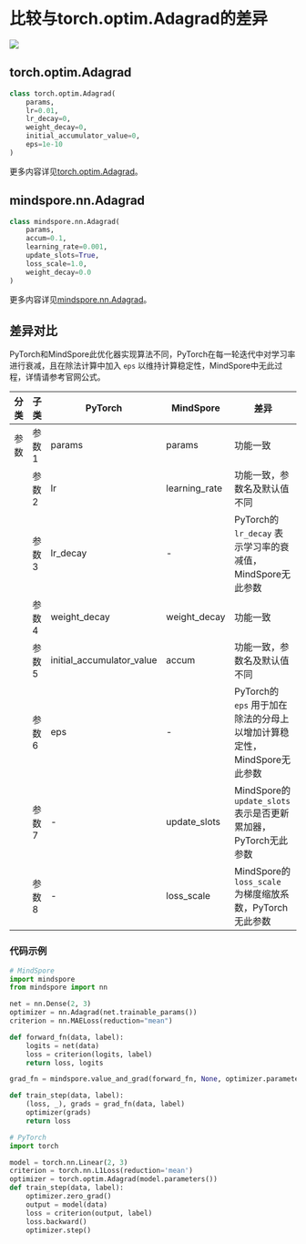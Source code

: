 # 比较与torch.optim.Adagrad的差异

<a href="https://gitee.com/mindspore/docs/blob/master/docs/mindspore/source_zh_cn/note/api_mapping/pytorch_diff/Adagrad.md" target="_blank"><img src="https://mindspore-website.obs.cn-north-4.myhuaweicloud.com/website-images/master/resource/_static/logo_source.png"></a>

## torch.optim.Adagrad

```python
class torch.optim.Adagrad(
    params,
    lr=0.01,
    lr_decay=0,
    weight_decay=0,
    initial_accumulator_value=0,
    eps=1e-10
)
```

更多内容详见[torch.optim.Adagrad](https://pytorch.org/docs/1.8.1/optim.html#torch.optim.Adagrad)。

## mindspore.nn.Adagrad

```python
class mindspore.nn.Adagrad(
    params,
    accum=0.1,
    learning_rate=0.001,
    update_slots=True,
    loss_scale=1.0,
    weight_decay=0.0
)
```

更多内容详见[mindspore.nn.Adagrad](https://mindspore.cn/docs/zh-CN/master/api_python/nn/mindspore.nn.Adagrad.html#mindspore.nn.Adagrad)。

## 差异对比

PyTorch和MindSpore此优化器实现算法不同，PyTorch在每一轮迭代中对学习率进行衰减，且在除法计算中加入 `eps` 以维持计算稳定性，MindSpore中无此过程，详情请参考官网公式。

| 分类 | 子类  | PyTorch                   | MindSpore     | 差异                                               |
| ---- |-----|---------------------------|---------------|--------------------------------------------------|
| 参数 | 参数1 | params                    | params        | 功能一致                                             |
|      | 参数2 | lr                        | learning_rate | 功能一致，参数名及默认值不同                                   |
|      | 参数3 | lr_decay                  | -             | PyTorch的 `lr_decay` 表示学习率的衰减值，MindSpore无此参数      |
|      | 参数4 | weight_decay              | weight_decay             | 功能一致                                             |
|      | 参数5 | initial_accumulator_value | accum             | 功能一致，参数名及默认值不同                                   |
|      | 参数6 | eps                       | -             | PyTorch的 `eps` 用于加在除法的分母上以增加计算稳定性，MindSpore无此参数  |
|      | 参数7 | -                         | update_slots             | MindSpore的 `update_slots` 表示是否更新累加器，PyTorch无此参数 |
|      | 参数8 | -                         | loss_scale             | MindSpore的 `loss_scale` 为梯度缩放系数，PyTorch无此参数     |

### 代码示例

```python
# MindSpore
import mindspore
from mindspore import nn

net = nn.Dense(2, 3)
optimizer = nn.Adagrad(net.trainable_params())
criterion = nn.MAELoss(reduction="mean")

def forward_fn(data, label):
    logits = net(data)
    loss = criterion(logits, label)
    return loss, logits

grad_fn = mindspore.value_and_grad(forward_fn, None, optimizer.parameters, has_aux=True)

def train_step(data, label):
    (loss, _), grads = grad_fn(data, label)
    optimizer(grads)
    return loss

# PyTorch
import torch

model = torch.nn.Linear(2, 3)
criterion = torch.nn.L1Loss(reduction='mean')
optimizer = torch.optim.Adagrad(model.parameters())
def train_step(data, label):
    optimizer.zero_grad()
    output = model(data)
    loss = criterion(output, label)
    loss.backward()
    optimizer.step()
```

